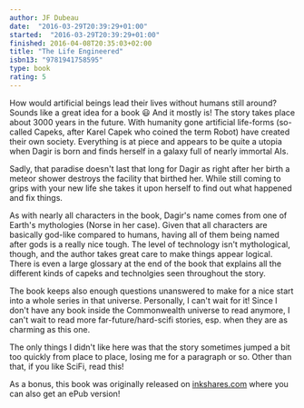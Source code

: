 ```yaml
---
author: JF Dubeau
date:  "2016-03-29T20:39:29+01:00"
started:  "2016-03-29T20:39:29+01:00"
finished: 2016-04-08T20:35:03+02:00
title: "The Life Engineered"
isbn13: "9781941758595"
type: book
rating: 5
---
```


How would artificial beings lead their lives without humans still around? Sounds
like a great idea for a book 😃 And it mostly is! The story takes place about
3000 years in the future. With humanity gone artificial life-forms (so-called
Capeks, after Karel Capek who coined the term Robot) have created their own
society. Everything is at piece and appears to be quite a utopia when Dagir is
born and finds herself in a galaxy full of nearly immortal AIs.

Sadly, that paradise doesn't last that long for Dagir as right after her birth a
meteor shower destroys the facility that birthed her. While still coming to
grips with your new life she takes it upon herself to find out what happened and
fix things.

As with nearly all characters in the book, Dagir's name comes from one of
Earth's mythologies (Norse in her case). Given that all characters are basically
god-like compared to humans, having all of them being named after gods is a
really nice tough. The level of technology isn't mythological, though, and the
author takes great care to make things appear logical. There is even a large
glossary at the end of the book that explains all the different kinds of capeks
and technolgies seen throughout the story.

The book keeps also enough questions unanswered to make for a nice start into a
whole series in that universe. Personally, I can't wait for it! Since I don't
have any book inside the Commonwealth universe to read anymore, I can't wait to
read more far-future/hard-scifi stories, esp. when they are as charming as this
one.

The only things I didn't like here was that the story sometimes jumped a bit too
quickly from place to place, losing me for a paragraph or so. Other than that,
if you like SciFi, read this!

As a bonus, this book was originally released on
[inkshares.com](https://www.inkshares.com/books/the-life-engineered) where you
can also get an ePub version!
